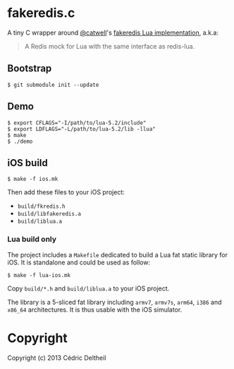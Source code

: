 # fakeredis.c

A tiny C wrapper around [@catwell](https://github.com/catwell)'s
[fakeredis Lua implementation](https://github.com/catwell/fakeredis), a.k.a:

> A Redis mock for Lua with the same interface as redis-lua.

## Bootstrap

```
$ git submodule init --update
```

## Demo

```
$ export CFLAGS="-I/path/to/lua-5.2/include"
$ export LDFLAGS="-L/path/to/lua-5.2/lib -llua"
$ make
$ ./demo
```

## iOS build

```
$ make -f ios.mk
```

Then add these files to your iOS project:

* `build/fkredis.h`
* `build/libfakeredis.a`
* `build/liblua.a`

### Lua build only

The project includes a `Makefile` dedicated to build a Lua fat static library for
iOS. It is standalone and could be used as follow:

```
$ make -f lua-ios.mk
```

Copy `build/*.h` and `build/liblua.a` to your iOS project.

The library is a 5-sliced fat library including `armv7`, `armv7s`, `arm64`,
`i386` and `x86_64` architectures. It is thus usable with the iOS simulator.

# Copyright

Copyright (c) 2013 Cédric Deltheil
